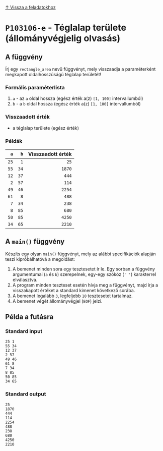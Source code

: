 
[↑ Vissza a feladatokhoz](./README.md)

# `P103106-e` - Téglalap területe (állományvégjelig olvasás)

## A függvény

Írj egy `rectangle_area` nevű függvényt, mely visszaadja a paraméterként megkapott oldalhosszúságú téglalap területét!

### Formális paraméterlista

1. `a` - az `a` oldal hossza (egész érték a(z) `[1, 100]` intervallumból)
1. `b` - a `b` oldal hossza (egész érték a(z) `[1, 100]` intervallumból)

### Visszaadott érték

* a téglalap területe (egész érték)

### Példák

| `a` | `b` | Visszaadott érték | 
| ---: | ---: | --: | 
| `25` | `1` | `25` | 
| `55` | `34` | `1870` | 
| `12` | `37` | `444` | 
| `2` | `57` | `114` | 
| `49` | `46` | `2254` | 
| `61` | `8` | `488` | 
| `7` | `34` | `238` | 
| `8` | `85` | `680` | 
| `50` | `85` | `4250` | 
| `34` | `65` | `2210` | 

## A `main()` függvény

Készíts egy olyan `main()` függvényt, mely az alábbi specifikációk alapján teszi kipróbálhatóvá a megoldást:

1. A bemenet minden sora egy tesztesetet ír le. Egy sorban a függvény argumentumai (`a` és `b`) szerepelnek, egy-egy szóköz (`' '`) karakterrel elválasztva.
1. A program minden teszteset esetén hívja meg a függvényt, majd írja a visszakapott értéket a standard kimenet következő sorába.
1. A bemenet legalább `3`, legfeljebb `10` tesztesetet tartalmaz.
1. A bemenet végét állományvégjel (`EOF`) jelzi.

## Példa a futásra

### Standard input

```
25 1
55 34
12 37
2 57
49 46
61 8
7 34
8 85
50 85
34 65
```

### Standard output

```
25
1870
444
114
2254
488
238
680
4250
2210
```